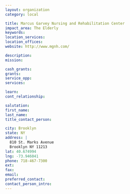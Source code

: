 ```yaml
---
layout: organization
category: local

title: Marcus Garvey Nursing and Rehabilitation Center
impact_area: The Elderly
keywords: 
location_services: 
location_offices: 
website: http://www.mgnh.com/

description: 
mission: 

cash_grants: 
grants: 
service_opp: 
services: 

learn: 
cont_relationship: 

salutation: 
first_name: 
last_name: 
title_contact_person: 

city: Brooklyn
state: NY
address: |
  810 St. Marks Avenue     
  Brooklyn NY 11213
lat: 40.674994
lng: -73.946041
phone: 718-467-7300
ext: 
fax: 
email: 
preferred_contact: 
contact_person_intro: 
---
```

